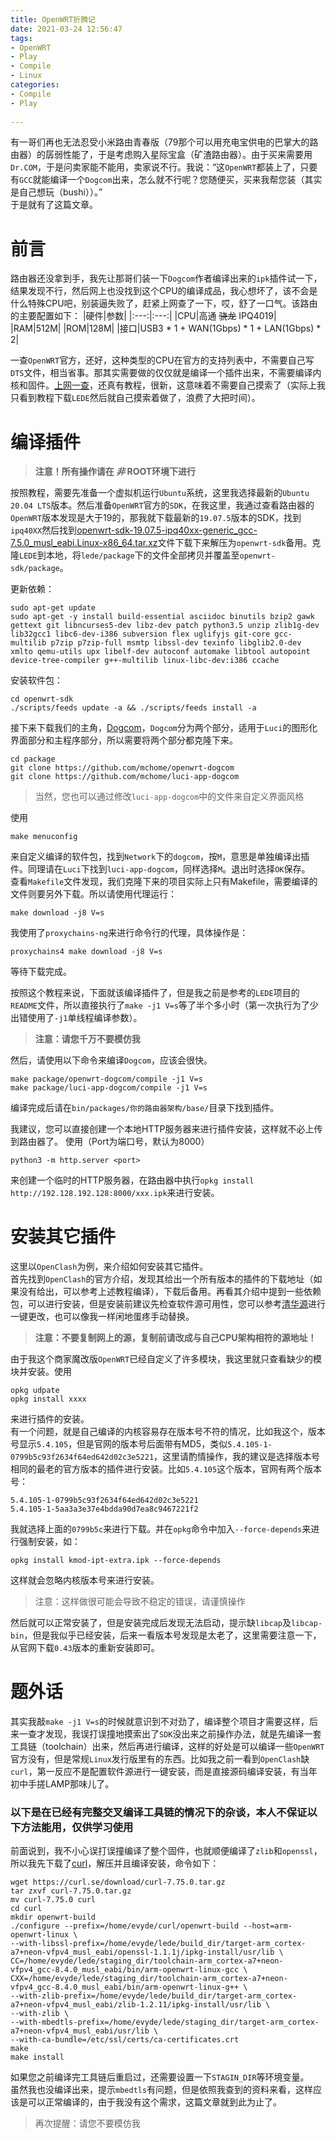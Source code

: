 ```yaml
---
title: OpenWRT折腾记
date: 2021-03-24 12:56:47  
tags:  
- OpenWRT  
- Play
- Compile
- Linux
categories:  
- Compile  
- Play  
  
---
```


有一哥们再也无法忍受小米路由青春版（79那个可以用充电宝供电的巴掌大的路由器）的孱弱性能了，于是考虑购入星际宝盒（矿渣路由器）。由于买来需要用`Dr.COM`，于是问卖家能不能用，卖家说不行。我说：“这`OpenWRT`都装上了，只要有`GCC`就能编译一个`Dogcom`出来，怎么就不行呢？您随便买，买来我帮您装（其实是自己想玩（bushi））。”  
于是就有了这篇文章。
<!--more--> 
# 前言
路由器还没拿到手，我先让那哥们装一下`Dogcom`作者编译出来的`ipk`插件试一下，结果发现不行，然后网上也没找到这个CPU的编译成品，我心想坏了，该不会是什么特殊CPU吧，别装逼失败了，赶紧上网查了一下，哎，舒了一口气。该路由的主要配置如下：
|硬件|参数|
|:---:|:---:|
|CPU|高通 ~~骁龙~~ IPQ4019|
|RAM|512M|
|ROM|128M|
|接口|USB3 * 1 + WAN(1Gbps) * 1 + LAN(1Gbps) * 2|
  
一查`OpenWRT`官方，还好，这种类型的CPU在官方的支持列表中，不需要自己写`DTS`文件，相当省事。那其实需要做的仅仅就是编译一个插件出来，不需要编译内核和固件。[上网一查](https://jarviswwong.com/compile-ipk-separately-with-openwrt.html)，还真有教程，很新，这意味着不需要自己摸索了（实际上我只看到教程下载`LEDE`然后就自己摸索着做了，浪费了大把时间）。
  
# 编译插件
> **注意！所有操作请在 _非_ ROOT环境下进行**  
  
按照教程，需要先准备一个虚拟机运行`Ubuntu`系统，这里我选择最新的`Ubuntu 20.04 LTS`版本。然后准备`OpenWRT`官方的`SDK`，在我这里，我通过查看路由器的`OpenWRT`版本发现是大于19的，那我就下载最新的`19.07.5`版本的SDK，找到`ipq40XX`然后找到[openwrt-sdk-19.07.5-ipq40xx-generic_gcc-7.5.0_musl_eabi.Linux-x86_64.tar.xz](https://archive.openwrt.org/releases/19.07.5/targets/ipq40xx/generic/openwrt-sdk-19.07.5-ipq40xx-generic_gcc-7.5.0_musl_eabi.Linux-x86_64.tar.xz)文件下载下来解压为`openwrt-sdk`备用。克隆`LEDE`到本地，将`lede/package`下的文件全部拷贝并覆盖至`openwrt-sdk/package`。  

更新依赖：
```shell
sudo apt-get update
sudo apt-get -y install build-essential asciidoc binutils bzip2 gawk gettext git libncurses5-dev libz-dev patch python3.5 unzip zlib1g-dev lib32gcc1 libc6-dev-i386 subversion flex uglifyjs git-core gcc-multilib p7zip p7zip-full msmtp libssl-dev texinfo libglib2.0-dev xmlto qemu-utils upx libelf-dev autoconf automake libtool autopoint device-tree-compiler g++-multilib linux-libc-dev:i386 ccache
```

安装软件包：
```shell
cd openwrt-sdk
./scripts/feeds update -a && ./scripts/feeds install -a
```

接下来下载我们的主角，[Dogcom](https://github.com/mchome/openwrt-dogcom)，`Dogcom`分为两个部分，适用于`Luci`的图形化界面部分和主程序部分，所以需要将两个部分都克隆下来。
```shell
cd package
git clone https://github.com/mchome/openwrt-dogcom
git clone https://github.com/mchome/luci-app-dogcom
```
> 当然，您也可以通过修改`luci-app-dogcom`中的文件来自定义界面风格

使用
```shell
make menuconfig
```

来自定义编译的软件包，找到`Network`下的`dogcom`，按`M`，意思是单独编译出插件。同理请在`Luci`下找到`luci-app-dogcom`，同样选择`M`。退出时选择`OK`保存。  
查看`Makefile`文件发现，我们克隆下来的项目实际上只有Makefile，需要编译的文件则要另外下载。所以请使用代理运行：
```shell
make download -j8 V=s
```

我使用了`proxychains-ng`来进行命令行的代理，具体操作是：
```shell
proxychains4 make download -j8 V=s
```

等待下载完成。

按照这个教程来说，下面就该编译插件了，但是我之前是参考的`LEDE`项目的`README`文件，所以直接执行了`make -j1 V=s`等了半个多小时（第一次执行为了少出错使用了`-j1`单线程编译参数）。

> **注意：请您千万不要模仿我**

然后，请使用以下命令来编译`Dogcom`，应该会很快。
```shell
make package/openwrt-dogcom/compile -j1 V=s
make package/luci-app-dogcom/compile -j1 V=s
```

编译完成后请在`bin/packages/你的路由器架构/base/`目录下找到插件。

我建议，您可以直接创建一个本地HTTP服务器来进行插件安装，这样就不必上传到路由器了。
使用（Port为端口号，默认为8000）
```shell
python3 -m http.server <port>
```

来创建一个临时的HTTP服务器，在路由器中执行`opkg install http://192.128.192.128:8000/xxx.ipk`来进行安装。

# 安装其它插件
这里以`OpenClash`为例，来介绍如何安装其它插件。  
首先找到`OpenClash`的官方介绍，发现其给出一个所有版本的插件的下载地址（如果没有给出，可以参考上述教程编译），下载后备用。再看其介绍中提到一些依赖包，可以进行安装，但是安装前建议先检查软件源可用性，您可以参考[清华源](https://mirrors.tuna.tsinghua.edu.cn/help/openwrt/)进行一键更改，也可以像我一样闲地蛋疼手动替换。
  
> **注意：不要复制网上的源，复制前请改成与自己CPU架构相符的源地址！**

由于我这个商家魔改版`OpenWRT`已经自定义了许多模块，我这里就只查看缺少的模块并安装。使用
```shell
opkg udpate
opkg install xxxx
```

来进行插件的安装。  
有一个问题，就是自己编译的内核容易存在版本号不符的情况，比如我这个，版本号显示`5.4.105`，但是官网的版本号后面带有MD5，类似`5.4.105-1-0799b5c93f2634f64ed642d02c3e5221`，这里请酌情操作，我的建议是选择版本号相同的最老的官方版本的插件进行安装。比如`5.4.105`这个版本，官网有两个版本号：
```
5.4.105-1-0799b5c93f2634f64ed642d02c3e5221
5.4.105-1-5aa3a3e37e4bdda90d7ea8c9467221f2
```

我就选择上面的`0799b5c`来进行下载。并在`opkg`命令中加入`--force-depends`来进行强制安装，如：
```shell
opkg install kmod-ipt-extra.ipk --force-depends
```

这样就会忽略内核版本号来进行安装。
  
> 注意：这样做很可能会导致不稳定的错误，请谨慎操作

然后就可以正常安装了，但是安装完成后发现无法启动，提示缺`libcap`及`libcap-bin`，但是我似乎已经安装，后来一看版本号发现是太老了，这里需要注意一下，从官网下载`0.43`版本的重新安装即可。

# 题外话  
其实我敲`make -j1 V=s`的时候就意识到不对劲了，编译整个项目才需要这样，后来一查才发现，我误打误撞地摸索出了`SDK`没出来之前操作办法，就是先编译一套工具链（toolchain）出来，然后再进行编译，这样的好处是可以编译一些`OpenWRT`官方没有，但是常规`Linux`发行版里有的东西。比如我之前一看到`OpenClash`缺`curl`，第一反应不是配置软件源进行一键安装，而是直接源码编译安装，有当年初中手搓LAMP那味儿了。
### 以下是在已经有完整交叉编译工具链的情况下的杂谈，本人不保证以下方法能用，仅供学习使用
前面说到，我不小心误打误撞编译了整个固件，也就顺便编译了`zlib`和`openssl`，所以我先下载了[curl](https://curl.se)，解压并且编译安装，命令如下：
```shell
wget https://curl.se/download/curl-7.75.0.tar.gz
tar zxvf curl-7.75.0.tar.gz
mv curl-7.75.0 curl
cd curl
mkdir openwrt-build
./configure --prefix=/home/evyde/curl/openwrt-build --host=arm-openwrt-linux \
--with-libssl-prefix=/home/evyde/lede/build_dir/target-arm_cortex-a7+neon-vfpv4_musl_eabi/openssl-1.1.1j/ipkg-install/usr/lib \
CC=/home/evyde/lede/staging_dir/toolchain-arm_cortex-a7+neon-vfpv4_gcc-8.4.0_musl_eabi/bin/arm-openwrt-linux-gcc \
CXX=/home/evyde/lede/staging_dir/toolchain-arm_cortex-a7+neon-vfpv4_gcc-8.4.0_musl_eabi/bin/arm-openwrt-linux-g++ \
--with-zlib-prefix=/home/evyde/lede/build_dir/target-arm_cortex-a7+neon-vfpv4_musl_eabi/zlib-1.2.11/ipkg-install/usr/lib \
--with-zlib \
--with-mbedtls-prefix=/home/evyde/lede/staging_dir/target-arm_cortex-a7+neon-vfpv4_musl_eabi/usr/lib \
--with-ca-bundle=/etc/ssl/certs/ca-certificates.crt
make
make install
```

如果您之前编译完工具链后重启过，还需要设置一下`STAGIN_DIR`等环境变量。  
虽然我也没编译出来，提示`mbedtls`有问题，但是依照我查到的资料来看，这样应该是可以正常编译的，由于我没有这个需求，这篇文章就到此为止了。

> 再次提醒：请您不要模仿我
  
